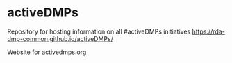 # activeDMPs
Repository for hosting information on all #activeDMPs initiatives
https://rda-dmp-common.github.io/activeDMPs/

Website for activedmps.org
